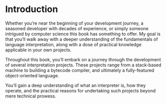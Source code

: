 # Introduction

Whether you’re near the beginning of your development journey, a seasoned developer with decades of experience, or simply someone intrigued by computer science this book has something to offer. My goal is that you’ll walk away with a deeper understanding of the fundamentals of language interpretation, along with a dose of practical knowledge applicable in your own projects.

Throughout this book, you’ll embark on a journey through the development of several interpretation projects. These projects range from a stack-based machine to building a bytecode compiler, and ultimately a fully-featured object-oriented language. 

You’ll gain a deep understanding of what an interpreter is, how they operate, and the practical reasons for undertaking such projects beyond mere technical prowess.